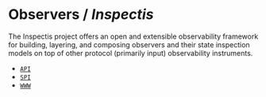 # Observers / _Inspectis_

The Inspectis project offers an open and extensible observability framework for building, layering,
and composing observers and their state inspection models on top of other protocol (primarily input)
observability instruments.

- [`API`](https://github.com/humainary-io/humainary-observers-java)
- [`SPI`](https://github.com/inspectis-io/inspectis-observers-java)
- [`WWW`](https://inspectis.io)